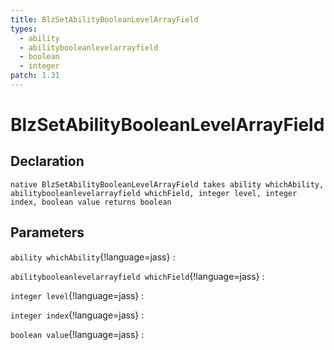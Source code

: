 ```yaml
---
title: BlzSetAbilityBooleanLevelArrayField
types:
  - ability
  - abilitybooleanlevelarrayfield
  - boolean
  - integer
patch: 1.31
---
```


# BlzSetAbilityBooleanLevelArrayField

## Declaration

```jass
native BlzSetAbilityBooleanLevelArrayField takes ability whichAbility, abilitybooleanlevelarrayfield whichField, integer level, integer index, boolean value returns boolean
```

## Parameters
`ability whichAbility`{!language=jass}
: 

`abilitybooleanlevelarrayfield whichField`{!language=jass}
: 

`integer level`{!language=jass}
: 

`integer index`{!language=jass}
: 

`boolean value`{!language=jass}
: 
